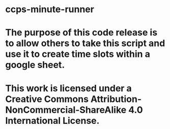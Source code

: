 # ccps-minute-runner
#
# The purpose of this code release is to allow others to take this script and use it to create time slots within a google sheet.  
#
# This work is licensed under a Creative Commons Attribution-NonCommercial-ShareAlike 4.0 International License.
